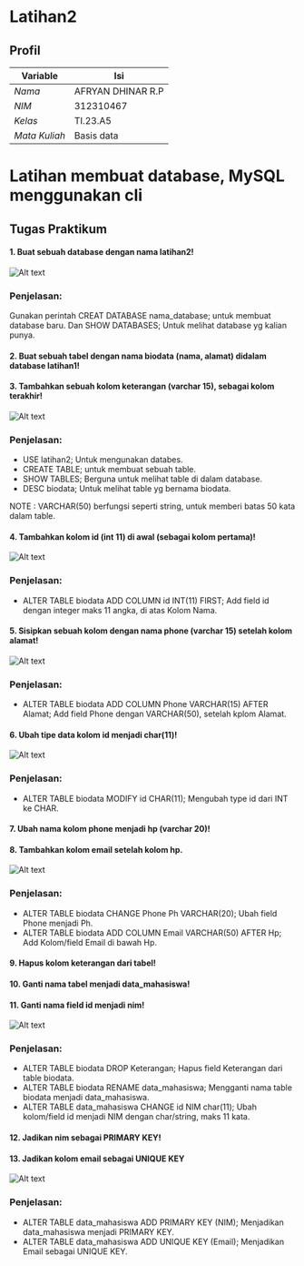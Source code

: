 # Latihan2

## Profil
| Variable | Isi |
| -------- | --- |
| *Nama* | AFRYAN DHINAR R.P |
| *NIM* | 312310467 |
| *Kelas* | TI.23.A5 |
| *Mata Kuliah* | Basis data |

# Latihan membuat database, MySQL menggunakan cli

## Tugas Praktikum 

#### 1. Buat sebuah database dengan nama latihan2!

   ![Alt text](<Screenshot 2024-04-24 222354.png>)
   
### Penjelasan:
Gunakan perintah CREAT DATABASE nama_database; untuk membuat database baru. 
Dan SHOW DATABASES; Untuk melihat database yg kalian punya.

#### 2. Buat sebuah tabel dengan nama biodata (nama, alamat) didalam database latihan1!
#### 3. Tambahkan sebuah kolom keterangan (varchar 15), sebagai kolom terakhir!

   ![Alt text](<Screenshot 2024-04-24 225140.png>)
### Penjelasan:
- USE latihan2; Untuk mengunakan databes.
- CREATE TABLE; untuk membuat sebuah table.
- SHOW TABLES; Berguna untuk melihat table di dalam database. 
- DESC biodata; Untuk melihat table yg bernama biodata.

NOTE : VARCHAR(50) berfungsi seperti string, untuk memberi batas 50 kata dalam table. 
 
#### 4. Tambahkan kolom id (int 11) di awal (sebagai kolom pertama)!
 
  ![Alt text](<Screenshot 2024-04-24 225319.png>)

### Penjelasan:
- ALTER TABLE biodata ADD COLUMN id INT(11) FIRST; Add field id dengan integer maks 11 angka, di atas Kolom Nama.

#### 5. Sisipkan sebuah kolom dengan nama phone (varchar 15) setelah kolom alamat!

   ![Alt text](<Screenshot 2024-04-24 225319-2.png>)
### Penjelasan:
- ALTER TABLE biodata ADD COLUMN Phone VARCHAR(15) AFTER Alamat; Add field Phone dengan VARCHAR(50), setelah kplom Alamat.

#### 6. Ubah tipe data kolom id menjadi char(11)!

  ![Alt text](<Screenshot 2024-04-24 225348.png>)
### Penjelasan: 
- ALTER TABLE biodata MODIFY id CHAR(11); Mengubah type id dari INT ke CHAR.

#### 7. Ubah nama kolom phone menjadi hp (varchar 20)!
#### 8. Tambahkan kolom email setelah kolom hp.

![Alt text](<Screenshot 2024-04-24 225538.png>)

### Penjelasan:
- ALTER TABLE biodata CHANGE Phone Ph VARCHAR(20); Ubah field Phone menjadi Ph. 
- ALTER TABLE biodata ADD COLUMN Email VARCHAR(50) AFTER Hp; Add Kolom/field Email di bawah Hp.

#### 9. Hapus kolom keterangan dari tabel!
#### 10. Ganti nama tabel menjadi data_mahasiswa!
#### 11. Ganti nama field id menjadi nim!

  ![Alt text](<Screenshot 2024-04-24 225916.png>)

### Penjelasan:
- ALTER TABLE biodata DROP Keterangan; Hapus field Keterangan dari table biodata.
- ALTER TABLE biodata RENAME data_mahasiswa; Mengganti nama table biodata menjadi data_mahasiswa.
- ALTER TABLE data_mahasiswa CHANGE id NIM char(11); Ubah kolom/field id menjadi NIM dengan char/string, maks 11 kata.

#### 12. Jadikan nim sebagai PRIMARY KEY!
#### 13. Jadikan kolom email sebagai UNIQUE KEY

   ![Alt text](<Screenshot 2024-04-24 225950.png>)

### Penjelasan:
- ALTER TABLE data_mahasiswa ADD PRIMARY KEY (NIM); Menjadikan data_mahasiswa menjadi PRIMARY KEY.
- ALTER TABLE data_mahasiswa ADD UNIQUE KEY (Email); Menjadikan Email sebagai UNIQUE KEY.
